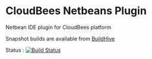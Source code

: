 CloudBees Netbeans Plugin
===============

Netbean IDE plugin for CloudBees platform

Snapshot builds are available from [BuildHive](https://buildhive.cloudbees.com/job/brasseld/job/netbeans-plugin/ws/cloudbees-service/target/nbm/cloudbees-service-1.0-SNAPSHOT.nbm)

Status : [![Build Status](https://buildhive.cloudbees.com/job/brasseld/job/netbeans-plugin/badge/icon)](https://buildhive.cloudbees.com/job/brasseld/job/netbeans-plugin/)